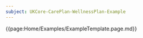```yaml
---
subject: UKCore-CarePlan-WellnessPlan-Example 
---
```

{{page:Home/Examples/ExampleTemplate.page.md}}
